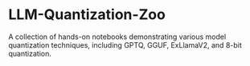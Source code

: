 # LLM-Quantization-Zoo
A collection of hands-on notebooks demonstrating various model quantization techniques, including GPTQ, GGUF, ExLlamaV2, and 8-bit quantization.
